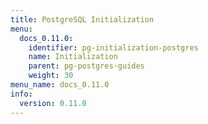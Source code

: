 ```yaml
---
title: PostgreSQL Initialization
menu:
  docs_0.11.0:
    identifier: pg-initialization-postgres
    name: Initialization
    parent: pg-postgres-guides
    weight: 30
menu_name: docs_0.11.0
info:
  version: 0.11.0
---
```


